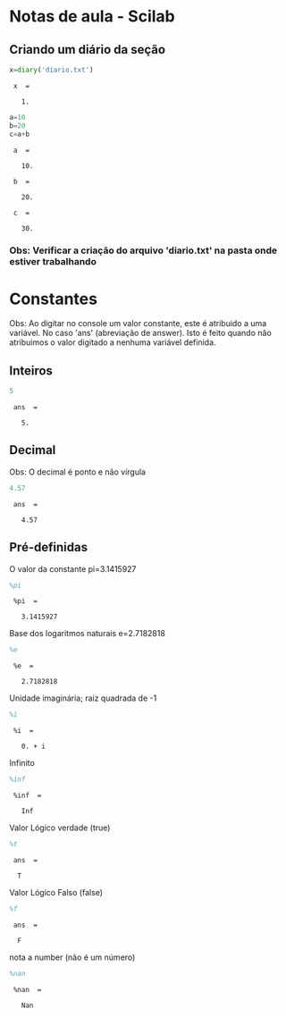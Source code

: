 # Notas de aula - Scilab

## Criando um diário da seção


```octave
x=diary('diario.txt')
```

    
     x  = 
    
       1.
    



```octave
a=10
b=20
c=a+b
```

    
     a  = 
    
       10.
    
     b  = 
    
       20.
    
     c  = 
    
       30.
    


### Obs: Verificar a criação do arquivo 'diario.txt' na pasta onde estiver trabalhando

# Constantes
Obs: Ao digitar no console um valor constante, este é atribuido a uma variável. No caso 'ans' (abreviação de answer). Isto é feito quando não atribuimos o valor digitado a nenhuma variável definida.
## Inteiros


```octave
5
```

    
     ans  =
    
       5.
    


## Decimal 
Obs: O decimal é ponto e não vírgula

```octave
4.57
```

    
     ans  =
    
       4.57
    


## Pré-definidas

O valor da constante pi=3.1415927


```octave
%pi
```

    
     %pi  = 
    
       3.1415927
    


Base dos logaritmos naturais e=2.7182818


```octave
%e
```

    
     %e  = 
    
       2.7182818
    


Unidade imaginária; raiz quadrada de -1


```octave
%i
```

    
     %i  = 
    
       0. + i  
    


Infinito


```octave
%inf
```

    
     %inf  = 
    
       Inf
    


Valor Lógico  verdade (true)


```octave
%t
```

    
     ans  =
    
      T
    


Valor Lógico Falso (false)


```octave
%f
```

    
     ans  =
    
      F
    


nota a number (não é um número)


```octave
%nan
```

    
     %nan  = 
    
       Nan
    


